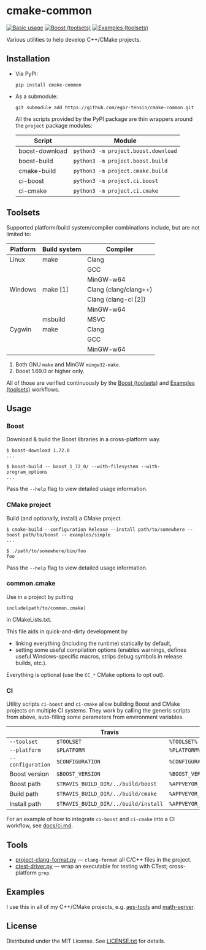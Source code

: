 cmake-common
============

[![Basic usage](https://github.com/egor-tensin/cmake-common/actions/workflows/basic.yml/badge.svg)](https://github.com/egor-tensin/cmake-common/actions/workflows/basic.yml)
[![Boost (toolsets)](https://github.com/egor-tensin/cmake-common/actions/workflows/boost_toolsets.yml/badge.svg)](https://github.com/egor-tensin/cmake-common/actions/workflows/boost_toolsets.yml)
[![Examples (toolsets)](https://github.com/egor-tensin/cmake-common/actions/workflows/example_toolsets.yml/badge.svg)](https://github.com/egor-tensin/cmake-common/actions/workflows/example_toolsets.yml)

Various utilities to help develop C++/CMake projects.

Installation
------------

* Via PyPI:

      pip install cmake-common

* As a submodule:

      git submodule add https://github.com/egor-tensin/cmake-common.git

  All the scripts provided by the PyPI package are thin wrappers around the
  `project` package modules:

  | Script         | Module
  | -------------- | ------
  | boost-download | `python3 -m project.boost.download`
  | boost-build    | `python3 -m project.boost.build`
  | cmake-build    | `python3 -m project.cmake.build`
  | ci-boost       | `python3 -m project.ci.boost`
  | ci-cmake       | `python3 -m project.ci.cmake`

Toolsets
--------

Supported platform/build system/compiler combinations include, but are not
limited to:

| Platform | Build system | Compiler
| -------- | ------------ | --------
| Linux    | make         | Clang
|          |              | GCC
|          |              | MinGW-w64
| Windows  | make \[1\]   | Clang (clang/clang++)
|          |              | Clang (clang-cl \[2\])
|          |              | MinGW-w64
|          | msbuild      | MSVC
| Cygwin   | make         | Clang
|          |              | GCC
|          |              | MinGW-w64

1. Both GNU `make` and MinGW `mingw32-make`.
2. Boost 1.69.0 or higher only.

All of those are verified continuously by the [Boost (toolsets)] and [Examples
(toolsets)] workflows.

[Boost (toolsets)]: https://github.com/egor-tensin/cmake-common/actions/workflows/boost_toolsets.yml
[Examples (toolsets)]: https://github.com/egor-tensin/cmake-common/actions/workflows/example_toolsets.yml

Usage
-----

### Boost

Download & build the Boost libraries in a cross-platform way.

    $ boost-download 1.72.0
    ...

    $ boost-build -- boost_1_72_0/ --with-filesystem --with-program_options
    ...

Pass the `--help` flag to view detailed usage information.

### CMake project

Build (and optionally, install) a CMake project.

    $ cmake-build --configuration Release --install path/to/somewhere --boost path/to/boost -- examples/simple
    ...

    $ ./path/to/somewhere/bin/foo
    foo

Pass the `--help` flag to view detailed usage information.

### common.cmake

Use in a project by putting

    include(path/to/common.cmake)

in CMakeLists.txt.

This file aids in quick-and-dirty development by

* linking everything (including the runtime) statically by default,
* setting some useful compilation options (enables warnings, defines useful
Windows-specific macros, strips debug symbols in release builds, etc.).

Everything is optional (use the `CC_*` CMake options to opt out).

### CI

Utility scripts `ci-boost` and `ci-cmake` allow building Boost and CMake
projects on multiple CI systems.
They work by calling the generic scripts from above, auto-filling some
parameters from environment variables.

|                   | Travis                               | AppVeyor                                   | GitHub Actions
| ----------------- | ------------------------------------ | ------------------------------------------ | --------------
| `--toolset`       | `$TOOLSET`                           | `%TOOLSET%`                                | `$TOOLSET`
| `--platform`      | `$PLATFORM`                          | `%PLATFORM%`                               | `$PLATFORM`
| `--configuration` | `$CONFIGURATION`                     | `%CONFIGURATION%`                          | `$CONFIGURATION`
| Boost version     | `$BOOST_VERSION`                     | `%BOOST_VERSION%`                          | `$BOOST_VERSION`
| Boost path        | `$TRAVIS_BUILD_DIR/../build/boost`   | `%APPVEYOR_BUILD_FOLDER%\..\build\boost`   | `$GITHUB_WORKSPACE/../build/boost`
| Build path        | `$TRAVIS_BUILD_DIR/../build/cmake`   | `%APPVEYOR_BUILD_FOLDER%\..\build\cmake`   | `$GITHUB_WORKSPACE/../build/cmake`
| Install path      | `$TRAVIS_BUILD_DIR/../build/install` | `%APPVEYOR_BUILD_FOLDER%\..\build\install` | `$GITHUB_WORKSPACE/../build/install`


For an example of how to integrate `ci-boost` and `ci-cmake` into a CI
workflow, see [docs/ci.md](docs/ci.md).

Tools
-----

* [project-clang-format.py] &mdash; `clang-format` all C/C++ files in the
project.
* [ctest-driver.py] &mdash; wrap an executable for testing with CTest;
cross-platform `grep`.

[project-clang-format.py]: docs/project-clang-format.md
[ctest-driver.py]: docs/ctest-driver.md

Examples
--------

I use this in all of my C++/CMake projects, e.g. [aes-tools] and [math-server].

[aes-tools]: https://github.com/egor-tensin/aes-tools
[math-server]: https://github.com/egor-tensin/math-server

License
-------

Distributed under the MIT License.
See [LICENSE.txt] for details.

[LICENSE.txt]: LICENSE.txt
